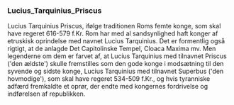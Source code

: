 ### Lucius_Tarquinius_Priscus


Lucius Tarquinius Priscus, ifølge traditionen Roms femte konge, som skal have regeret 616-579 f.Kr. Rom har med al sandsynlighed haft konger af etruskisk oprindelse med navnet Lucius Tarquinius. Det er formentlig også rigtigt, at de anlagde Det Capitolinske Tempel, Cloaca Maxima mv. Men legenderne om dem er farvet af, at Lucius Tarquinius med tilnavnet Priscus ('den ældste') skulle fremstilles som den gode konge i modsætning til den syvende og sidste konge, Lucius Tarquinius med tilnavnet Superbus ('den hovmodige'), som skal have regeret 534-509 f.Kr., og hvis tyranniske adfærd fremkaldte et oprør, der endte med kongernes fordrivelse og indførelsen af republikken.